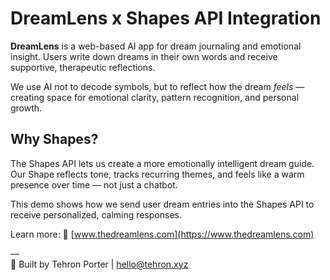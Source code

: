 # DreamLens x Shapes API Integration

**DreamLens** is a web-based AI app for dream journaling and emotional insight. Users write down dreams in their own words and receive supportive, therapeutic reflections.

We use AI not to decode symbols, but to reflect how the dream *feels* — creating space for emotional clarity, pattern recognition, and personal growth.

## Why Shapes?

The Shapes API lets us create a more emotionally intelligent dream guide. Our Shape reflects tone, tracks recurring themes, and feels like a warm presence over time — not just a chatbot.

This demo shows how we send user dream entries into the Shapes API to receive personalized, calming responses.

Learn more: 🌙 [www.thedreamlens.com](https://www.thedreamlens.com)

—  
🧠 Built by Tehron Porter | hello@tehron.xyz  
